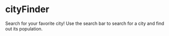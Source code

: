 # cityFinder
Search for your favorite city!
Use the search bar to search for a city and find out its population.

